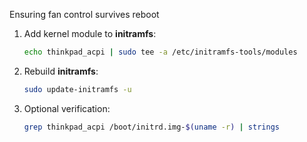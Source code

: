 Ensuring fan control survives reboot

1. Add kernel module to **initramfs**:

    ```bash
    echo thinkpad_acpi | sudo tee -a /etc/initramfs-tools/modules
    ```

2. Rebuild **initramfs**:

    ```bash
    sudo update-initramfs -u
    ```

3. Optional verification:

    ```bash
    grep thinkpad_acpi /boot/initrd.img-$(uname -r) | strings
    ```

